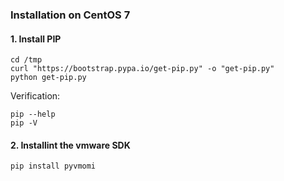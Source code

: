 ### Installation on CentOS 7

#### 1. Install PIP
```
cd /tmp
curl "https://bootstrap.pypa.io/get-pip.py" -o "get-pip.py"
python get-pip.py
```

Verification:
```
pip --help
pip -V
```

#### 2. Installint the vmware SDK
```
pip install pyvmomi
```
